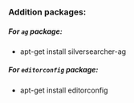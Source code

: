 ### Addition packages:

##### For ```ag``` package:
* apt-get install silversearcher-ag

##### For ```editorconfig``` package:
* apt-get install editorconfig

